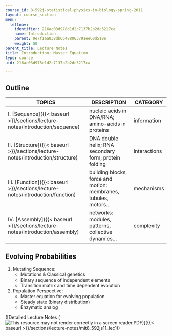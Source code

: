 ```yaml
---
course_id: 8-592j-statistical-physics-in-biology-spring-2011
layout: course_section
menu:
  leftnav:
    identifier: 216ac03d978d1d2c7137b2b2dc3217ca
    name: Introduction
    parent: 9e7f1aa838db66488063791ee60d518e
    weight: 50
parent_title: Lecture Notes
title: Introduction; Master Equation
type: course
uid: 216ac03d978d1d2c7137b2b2dc3217ca

---
```


Outline
-------

| TOPICS | DESCRIPTION | CATEGORY |
| --- | --- | --- |
| I. [Sequence]({{< baseurl >}}/sections/lecture-notes/introduction/sequence) | nucleic acids in DNA/RNA; amino-acids in proteins | information |
| II. [Structure]({{< baseurl >}}/sections/lecture-notes/introduction/structure) | DNA double helix; RNA secondary form; protein folding | interactions |
| III. [Function]({{< baseurl >}}/sections/lecture-notes/introduction/function) | building blocks, force and motion: membranes, tubules, motors… | mechanisms |
| IV. [Assembly]({{< baseurl >}}/sections/lecture-notes/introduction/assembly) | networks: modules, patterns, collective dynamics… | complexity 

Evolving Probabilities
----------------------

1.  Mutating Sequence:
    *   Mutations & Classical genetics
    *   Binary sequence of independent elements
    *   Transition matrix and time dependent evolution
2.  Population Perspective:
    *   Master equation for evolving population
    *   Steady state (binary distribution)
    *   Enzymatic analog

([Detailed Lecture Notes (![This resource may not render correctly in a screen reader.](/images/inacessible.gif)PDF)]({{< baseurl >}}/sections/lecture-notes/mit8_592js11_lec1))